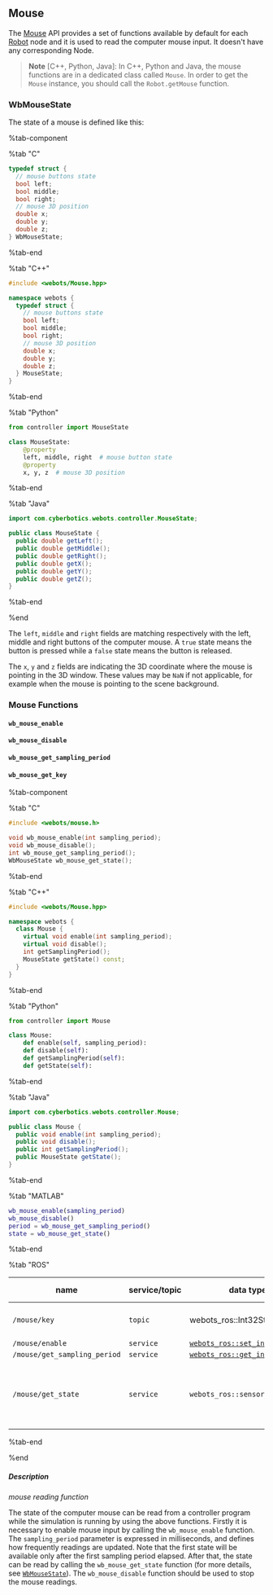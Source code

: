## Mouse

The [Mouse](#mouse) API provides a set of functions available by default for each [Robot](robot.md) node and it is used to read the computer mouse input.
It doesn't have any corresponding Node.

> **Note** [C++, Python, Java]: In C++, Python and Java, the mouse functions are in a dedicated class called `Mouse`.
In order to get the `Mouse` instance, you should call the `Robot.getMouse` function.

### WbMouseState

The state of a mouse is defined like this:

%tab-component

%tab "C"

```c
typedef struct {
  // mouse buttons state
  bool left;
  bool middle;
  bool right;
  // mouse 3D position
  double x;
  double y;
  double z;
} WbMouseState;
```
%tab-end

%tab "C++"

```cpp
#include <webots/Mouse.hpp>

namespace webots {
  typedef struct {
    // mouse buttons state
    bool left;
    bool middle;
    bool right;
    // mouse 3D position
    double x;
    double y;
    double z;
  } MouseState;
}
```

%tab-end

%tab "Python"

```python
from controller import MouseState

class MouseState:
    @property
    left, middle, right  # mouse button state
    @property
    x, y, z  # mouse 3D position
```

%tab-end

%tab "Java"

```java
import com.cyberbotics.webots.controller.MouseState;

public class MouseState {
  public double getLeft();
  public double getMiddle();
  public double getRight();
  public double getX();
  public double getY();
  public double getZ();
}
```

%tab-end

%end

The `left`, `middle` and `right` fields are matching respectively with the left, middle and right buttons of the computer mouse.
A `true` state means the button is pressed while a `false` state means the button is released.

The `x`, `y` and `z` fields are indicating the 3D coordinate where the mouse is pointing in the 3D window.
These values may be `NaN` if not applicable, for example when the mouse is pointing to the scene background.

### Mouse Functions

#### `wb_mouse_enable`
#### `wb_mouse_disable`
#### `wb_mouse_get_sampling_period`
#### `wb_mouse_get_key`

%tab-component

%tab "C"

```c
#include <webots/mouse.h>

void wb_mouse_enable(int sampling_period);
void wb_mouse_disable();
int wb_mouse_get_sampling_period();
WbMouseState wb_mouse_get_state();
```

%tab-end

%tab "C++"

```cpp
#include <webots/Mouse.hpp>

namespace webots {
  class Mouse {
    virtual void enable(int sampling_period);
    virtual void disable();
    int getSamplingPeriod();
    MouseState getState() const;
  }
}
```

%tab-end

%tab "Python"

```python
from controller import Mouse

class Mouse:
    def enable(self, sampling_period):
    def disable(self):
    def getSamplingPeriod(self):
    def getState(self):
```

%tab-end

%tab "Java"

```java
import com.cyberbotics.webots.controller.Mouse;

public class Mouse {
  public void enable(int sampling_period);
  public void disable();
  public int getSamplingPeriod();
  public MouseState getState();
}
```

%tab-end

%tab "MATLAB"

```matlab
wb_mouse_enable(sampling_period)
wb_mouse_disable()
period = wb_mouse_get_sampling_period()
state = wb_mouse_get_state()
```

%tab-end

%tab "ROS"

| name | service/topic | data type | data type definition |
| --- | --- | --- | --- |
| `/mouse/key` | `topic` | webots_ros::Int32Stamped | [`Header`](http://docs.ros.org/api/std_msgs/html/msg/Header.html) `header`<br/>`int32 data` |
| `/mouse/enable` | `service` | [`webots_ros::set_int`](ros-api.md#common-services) | |
| `/mouse/get_sampling_period` | `service` | [`webots_ros::get_int`](ros-api.md#common-services) | |
| `/mouse/get_state` | `service` | `webots_ros::sensor_get_state` | `uint8 ask`<br/>`---`<br/>`uint8 x`<br/>`uint8 y`<br/>`uint8 z`<br/>`float64 x`<br/>`float64 y`<br/>`float64 z` |

%tab-end

%end

##### Description

*mouse reading function*

The state of the computer mouse can be read from a controller program while the simulation is running by using the above functions.
Firstly it is necessary to enable mouse input by calling the `wb_mouse_enable` function.
The `sampling_period` parameter is expressed in milliseconds, and defines how frequently readings are updated.
Note that the first state will be available only after the first sampling period elapsed.
After that, the state can be read by calling the `wb_mouse_get_state` function (for more details, see [`WbMouseState`](#wbmousestate)).
The `wb_mouse_disable` function should be used to stop the mouse readings.
